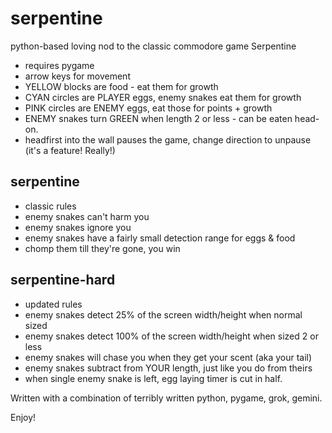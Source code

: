# serpentine
python-based loving nod to the classic commodore game Serpentine
* requires pygame
* arrow keys for movement
* YELLOW blocks are food - eat them for growth
* CYAN circles are PLAYER eggs, enemy snakes eat them for growth
* PINK circles are ENEMY eggs, eat those for points + growth
* ENEMY snakes turn GREEN when length 2 or less - can be eaten head-on.
* headfirst into the wall pauses the game, change direction to unpause (it's a feature! Really!)


## serpentine
* classic rules
* enemy snakes can't harm you
* enemy snakes ignore you
* enemy snakes have a fairly small detection range for eggs & food
* chomp them till they're gone, you win

## serpentine-hard
* updated rules
* enemy snakes detect 25% of the screen width/height when normal sized
* enemy snakes detect 100% of the screen width/height when sized 2 or less
* enemy snakes will chase you when they get your scent (aka your tail)
* enemy snakes subtract from YOUR length, just like you do from theirs
* when single enemy snake is left, egg laying timer is cut in half.

Written with a combination of terribly written python, pygame, grok, gemini.

Enjoy!

